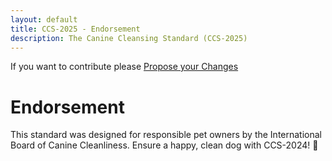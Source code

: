```yaml
---
layout: default
title: CCS-2025 - Endorsement
description: The Canine Cleansing Standard (CCS-2025)
---
```

If you want to contribute please <a href="{{ site.github.repository_url }}/edit/main/{{ page.path'}}/">Propose your Changes</a>
# **Endorsement**  
This standard was designed for responsible pet owners by the International Board of Canine Cleanliness. Ensure a happy, clean dog with CCS-2024! 🐾